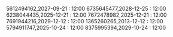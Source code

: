 5612494162,2027-09-21 : 12:00
6735645477,2028-12-25 : 12:00
6238044435,2025-12-21 : 12:00
7672478982,2025-12-21 : 12:00
7691944216,2029-12-12 : 12:00
1365260265,2013-12-12 : 12:00
5794911747,2025-10-24 : 12:00
8375995394,2029-10-24 : 12:00
